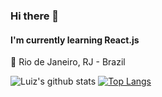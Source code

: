 ### Hi there 👋
#### I'm currently learning React.js


📍 Rio de Janeiro, RJ - Brazil

![Luiz's github stats](https://github-readme-stats.vercel.app/api?username=lfaires)
[![Top Langs](https://github-readme-stats.vercel.app/api/top-langs/?username=lfaires)](https://github.com/lfaires/github-readme-stats)

<!--
**lfaires/lfaires** is a ✨ _special_ ✨ repository because its `README.md` (this file) appears on your GitHub profile.

Here are some ideas to get you started:

- 🔭 I’m currently working on ...
- 🌱 I’m currently learning ...
- 👯 I’m looking to collaborate on ...
- 🤔 I’m looking for help with ...
- 💬 Ask me about ...
- 📫 How to reach me: ...
- 😄 Pronouns: ...
- ⚡ Fun fact: ...
-->
